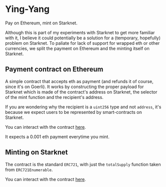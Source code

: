 # Ying-Yang
Pay on Ethereum, mint on Starknet.

Although this is part of my experiments with Starknet to get more familiar with it, I believe it could potentially be a solution for a (temporary, hopefully) problem on Starknet. To paliate for lack of support for wrapped eth or other currencies, we split the payment on Ethereum and the minting itself on Starknet.

## Payment contract on Ethereum
A simple contract that accepts eth as payment (and refunds it of course, since it's on Goerli). It works by constructing the proper payload for Starknet which is made of the contract's address on Starknet, the selector of the mint function and the recipient's address.

If you are wondering why the recipient is a `uint256` type and not `address`, it's because we expect users to be represented by smart-contracts on Starknet.

You can interact with the contract [here](https://goerli.etherscan.io/address/0xD72dB7540dbEB1011A9b46F123Df5eb8A67c7cC8).

It expects a 0.001 eth payment everytime you mint.

## Minting on Starknet
The contract is the standard `ERC721`, with just the `totalSupply` function taken from `ERC721Enumerable`.

You can interact with the contract [here](https://goerli.voyager.online/contract/0x07a275b5d579275ffe4ac0bb4e2767119cf771d76c7c1f86c9c99605e5090242#readContract).